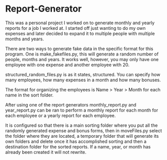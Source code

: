 # Report-Generator

This was a personal project I worked on to generate monthly 
and yearly reports for a job I worked at. I started off just wanting to do 
my own expenses and later decided to expand it to multiple people with multiple 
months and years. 

There are two ways to generate fake data in the specific format for this program. 
One is make_fakefiles.py, this will generate a random number of people, months and years. 
It works well, however, you may only have one employee with one expense
and another employee with 20. 

structured_random_files.py is as it states, structured. You can specify how many employees, 
how many expenses in a month and how many bonuses. 

The format for organizing the employees is Name > Year > Month for each name 
in the sort folder.

After using one of the report generators monthly_report.py and year_report.py can be ran 
to perform a monthly report for each month for each employee or a yearly report for each employee.

It is configured so that there is a main sorting folder where you put all the randomly generated 
expense and bonus forms, then in moveFiles.py select the folder where they are located,
a temporary folder that will generate its own folders and delete once it has accomplished sorting
and then a destination folder for the sorted reports. If a name, year, or month has already been 
created it will not rewrite. 